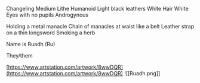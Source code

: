 Changeling
Medium Lithe Humanoid
Light black leathers
White Hair
White Eyes with no pupils
Androgynous

Holding a metal manacle
Chain of manacles at waist like a belt
Leather strap on a thin longsword
Smoking a herb

Name is Ruadh (Ru)

They/them

[https://www.artstation.com/artwork/8wwDQR](https://www.artstation.com/artwork/8wwDQR)
![[Ruadh.png]]